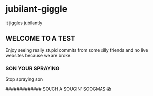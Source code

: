# jubilant-giggle
it jiggles jubilantly

## WELCOME TO A TEST
Enjoy seeing really stupid commits from some silly friends and no live websites because we are broke.

### SON YOUR SPRAYING
Stop spraying son

############# SOUCH A SOUGIN' SOOGMAS
😱
